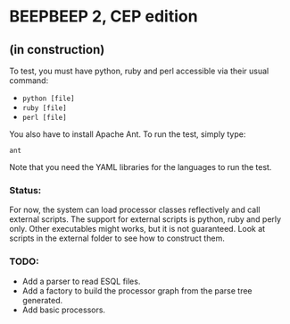 # BEEPBEEP 2, CEP edition 
## (in construction)

To test, you must have python, ruby and perl accessible via their usual command:

* `python [file]`
* `ruby [file]`
* `perl [file]`

You also have to install Apache Ant. To run the test, simply type:

`ant`

Note that you need the YAML libraries for the languages to run the test.

### Status:
For now, the system can load processor classes reflectively and call external scripts. The support for external scripts is python, ruby and perly only. Other executables might works, but it is not guaranteed. Look at scripts in the external folder to see how to construct them.

### TODO:
* Add a parser to read ESQL files.
* Add a factory to build the processor graph from the parse tree generated.
* Add basic processors.

